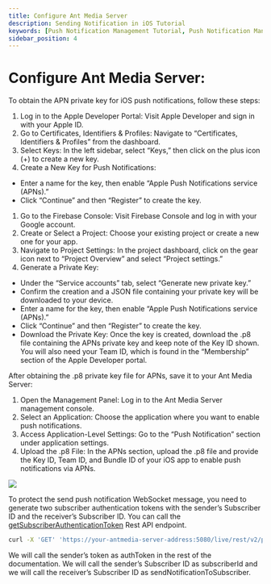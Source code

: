 ```yaml
---
title: Configure Ant Media Server 
description: Sending Notification in iOS Tutorial
keywords: [Push Notification Management Tutorial, Push Notification Management, Ant Media Server Documentation, Ant Media Server Tutorials]
sidebar_position: 4
---
```


# Configure Ant Media Server:

To obtain the APN private key for iOS push notifications, follow these steps:

1. Log in to the Apple Developer Portal: Visit Apple Developer and sign in with your Apple ID.
2. Go to Certificates, Identifiers & Profiles: Navigate to “Certificates, Identifiers & Profiles” from the dashboard.
3. Select Keys: In the left sidebar, select “Keys,” then click on the plus icon (+) to create a new key.
4. Create a New Key for Push Notifications:
  - Enter a name for the key, then enable “Apple Push Notifications service (APNs).”
  - Click “Continue” and then “Register” to create the key.

1. Go to the Firebase Console: Visit Firebase Console and log in with your Google account.
2. Create or Select a Project: Choose your existing project or create a new one for your app.
3. Navigate to Project Settings: In the project dashboard, click on the gear icon next to “Project Overview” and select “Project settings.”
4. Generate a Private Key:
  - Under the “Service accounts” tab, select “Generate new private key.”
  - Confirm the creation and a JSON file containing your private key will be downloaded to your device.
  - Enter a name for the key, then enable “Apple Push Notifications service (APNs).”
  - Click “Continue” and then “Register” to create the key.
  - Download the Private Key: Once the key is created, download the .p8 file containing the APNs private key and keep note of the Key ID shown. You will also need your Team ID, which is found in the “Membership” section of the Apple Developer portal.

After obtaining the .p8 private key file for APNs, save it to your Ant Media Server:

1. Open the Management Panel: Log in to the Ant Media Server management console.
2. Select an Application: Choose the application where you want to enable push notifications.
3. Access Application-Level Settings: Go to the “Push Notification” section under application settings.
4. Upload the .p8 File: In the APNs section, upload the .p8 file and provide the Key ID, Team ID, and Bundle ID of your iOS app to enable push notifications via APNs.

![](@site/static/img/push-notification-settings.jpg)

To protect the send push notification WebSocket message, you need to generate two subscriber authentication tokens with the sender’s Subscriber ID and the receiver’s Subscriber ID. You can call the [getSubscriberAuthenticationToken](https://antmedia.io/rest/#/default/getSubscriberAuthenticationToken) Rest API endpoint. 

```bash
curl -X 'GET' 'https://your-antmedia-server-address:5080/live/rest/v2/push-notification/subscriber-auth-token?subscriberId=<your-subscriber-id>'
```

We will call the sender’s token as authToken in the rest of the documentation. We will call the sender’s Subscriber ID as subscriberId and we will call the receiver’s Subscriber ID as sendNotificationToSubscriber.
